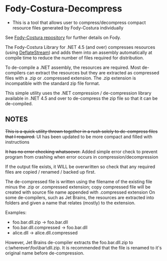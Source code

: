 # Fody-Costura-Decompress

 - This is a tool that allows user to compress/decompress compact resource files generated by Fody-Costura individually

See [Fody-Costura repository](https://github.com/fody/costura) for further details on Fody.

The Fody-Costura Library for .NET 4.5 (and over) compresses resources (using [DeflateStream](https://docs.microsoft.com/en-us/dotnet/api/system.io.compression.deflatestream "DeflateStream Class (System.IO.Compression) | Microsoft Docs")) and adds them into an assembly automatically at compile time to reduce the number of files required for distribution.

To de-compile a .NET assembly, the resources are required. Most de-compilers can extract the resources but they are extracted as compressed files with a .zip or .compressed extension. The .zip extension is incompatible with the standard zip file format. 

This simple utility uses the .NET compression / de-compression library available in .NET 4.5 and over to de-compress the zip file so that it can be de-compiled.

NOTES
-----
~~This is a quick utility thrown together in a rush solely to de-compress files that I required.~~
UI has been updated to be more compact and filled with instructions

~~It has no error checking whatsoever.~~
Added simple error check to prevent program from crashing when error occurs in compression/decompression

If the output file exists, it WILL be overwritten so check that any required files are copied / renamed / backed up first.

The de-compressed file is written using the filename of the existing file minus the .zip or .compressed extension; copy compressed file  will be created with source file name appended with .compressed extension
On some de-compilers, such as Jet Brains, the resources are extracted into folders and given a name that relates (mostly) to the extension.

Examples:
 * foo.bar.dll.zip -> foo.bar.dll
 * foo.bar.dll.compressed -> foo.bar.dll
 * alice.dll -> alice.dll.compressed

However, Jet Brains de-compiler extracts the foo.bar.dll.zip to c:\wherever\foo\bar\dll.zip. It is recommended that the file is renamed to it's original name before de-compression.

